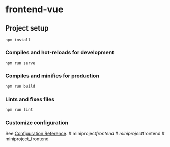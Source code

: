 # frontend-vue

## Project setup
```
npm install
```

### Compiles and hot-reloads for development
```
npm run serve
```

### Compiles and minifies for production
```
npm run build
```

### Lints and fixes files
```
npm run lint
```

### Customize configuration
See [Configuration Reference](https://cli.vuejs.org/config/).
#   m i n i p r o j e c t _ f r o n t e n d  
 #   m i n i p r o j e c t _ f r o n t e n d  
 #   m i n i p r o j e c t _ f r o n t e n d  
 